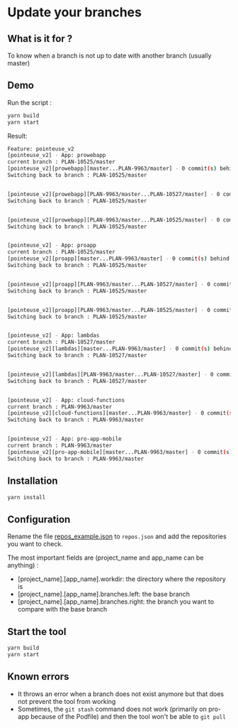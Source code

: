 # Update your branches

## What is it for ?
To know when a branch is not up to date with another branch (usually master)

## Demo

Run the script : 
```bash
yarn build
yarn start
```

Result:
```bash
Feature: pointeuse_v2
[pointeuse_v2] - App: prowebapp
current branch : PLAN-10525/master
[pointeuse_v2][prowebapp][master...PLAN-9963/master] - 0 commit(s) behind
Switching back to branch : PLAN-10525/master


[pointeuse_v2][prowebapp][PLAN-9963/master...PLAN-10527/master] - 0 commit(s) behind
Switching back to branch : PLAN-10525/master


[pointeuse_v2][prowebapp][PLAN-9963/master...PLAN-10525/master] - 0 commit(s) behind
Switching back to branch : PLAN-10525/master


[pointeuse_v2] - App: proapp
current branch : PLAN-10525/master
[pointeuse_v2][proapp][master...PLAN-9963/master] - 0 commit(s) behind
Switching back to branch : PLAN-10525/master


[pointeuse_v2][proapp][PLAN-9963/master...PLAN-10527/master] - 0 commit(s) behind
Switching back to branch : PLAN-10525/master


[pointeuse_v2][proapp][PLAN-9963/master...PLAN-10525/master] - 0 commit(s) behind
Switching back to branch : PLAN-10525/master


[pointeuse_v2] - App: lambdas
current branch : PLAN-10527/master
[pointeuse_v2][lambdas][master...PLAN-9963/master] - 0 commit(s) behind
Switching back to branch : PLAN-10527/master


[pointeuse_v2][lambdas][PLAN-9963/master...PLAN-10527/master] - 0 commit(s) behind
Switching back to branch : PLAN-10527/master


[pointeuse_v2] - App: cloud-functions
current branch : PLAN-9963/master
[pointeuse_v2][cloud-functions][master...PLAN-9963/master] - 0 commit(s) behind
Switching back to branch : PLAN-9963/master


[pointeuse_v2] - App: pro-app-mobile
current branch : PLAN-9963/master
[pointeuse_v2][pro-app-mobile][master...PLAN-9963/master] - 0 commit(s) behind
Switching back to branch : PLAN-9963/master
```

## Installation

```bash
yarn install
```

## Configuration

Rename the file [repos_example.json](src/data/repos_example.json) to `repos.json` and add the repositories you want to check.

The most important fields are (project_name and app_name can be anything) :
- [project_name].[app_name].workdir: the directory where the repository is
- [project_name].[app_name].branches.left: the base branch
- [project_name].[app_name].branches.right: the branch you want to compare with the base branch

## Start the tool

```bash
yarn build
yarn start
```

## Known errors

- It throws an error when a branch does not exist anymore but that does not prevent the tool from working
- Sometimes, the `git stash` command does not work (primarily on pro-app because of the Podfile) and then the tool won't be able to `git pull`
